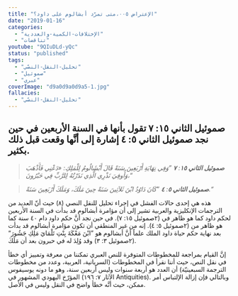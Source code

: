 ```yaml
---
title: "الإعتراض ٠٠٥،متى تمرّد أبشالوم على داود؟"
date: "2019-01-16"
categories:
  - "الإختلافات-الكمية-والعددية"
  - "تناقضات"
youtube: "9QIuDLd-yQc"
status: "published"
tags:
  - "تحليل-النقل-النصّي"
  - "صموئيل"
  - "عبري"
coverImage: "d9a0d9a0d9a5-1.jpg"
fallacies:
  - "تحليل-النقل-النصّي"
---
```


## **صموئيل الثاني ١٥: ٧ تقول بأنها في السنة الأربعين في حين نجد صموئيل الثاني ٥: ٤ إشارة إلى أنَّها وقعت قبل ذلك بكثير.**

> _**صموئيل الثاني ١٥**: **٧** ”وَفِي نِهَايَةِ أَرْبَعِينَ سَنَةً قَالَ أَبْشَالُومُ لِلْمَلِكِ: «دَعْنِي فَأَذْهَبَ وَأُوفِيَ نَذْرِي الَّذِي نَذَرْتُهُ لِلرَّبِّ فِي حَبْرُونَ،“_

> _**صموئيل الثاني ٥**: **٤** ”كَانَ دَاوُدُ ابْنَ ثَلاَثِينَ سَنَةً حِينَ مَلَكَ، وَمَلَكَ أَرْبَعِينَ سَنَةً.“_

هذه هي إحدى حالات الفشل في إجراء تحليل للنقل النصي (٨) حيث أنّ العديد من الترجمات الإنكليزية والعربية تشير إلى أن مؤامرة أبشالوم قد بدأت في السنة الأربعين لحكم داود كما هو ظاهر في (٢صموئيل ١٥: ٧). في حين نجد أنَّ حكم داود دام ٤٠ سنة كما هو ظاهر من (٢صموئيل ٥: ٤). إنه من غير المنطقي أن تكون مؤامرة أبشالوم قد بدأت بعد نهاية حكم حياة داود الملك علماً أنَّ أبشالوم هو ”ابْنَ مَعْكَةَ بِنْتِ تَلْمَايَ مَلِكِ جَشُورَ“ (٢صموئيل ٣: ٣) وقد وُلِدَ له في حبرون بعد أن مَلَكَ.

إنَّ القيام بمراجعة للمخطوطات المتوفرة للنص العبري تمكننا من معرفة وتمييز أي خطأ في نقل النص، حيث أننا نقرأ في المخطوطات (السريانية، العربية، وعدد من مخطوطات الترجمة السبعينيّة) أن العدد هو أربعة سنوات وليس أربعين سنة، وهو ما دونه يوسيفوس المؤرّخ اليهودي المشهور في (الآثار ٧: ١٩٦ Antiquities). وبالتالي فإن إزالة الإلتباس أمر ممكن، حيث أنَّه خطأ واضح في النقل وليس في الأصل.
